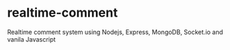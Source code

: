 # realtime-comment
Realtime comment system using Nodejs, Express, MongoDB, Socket.io and vanila Javascript
